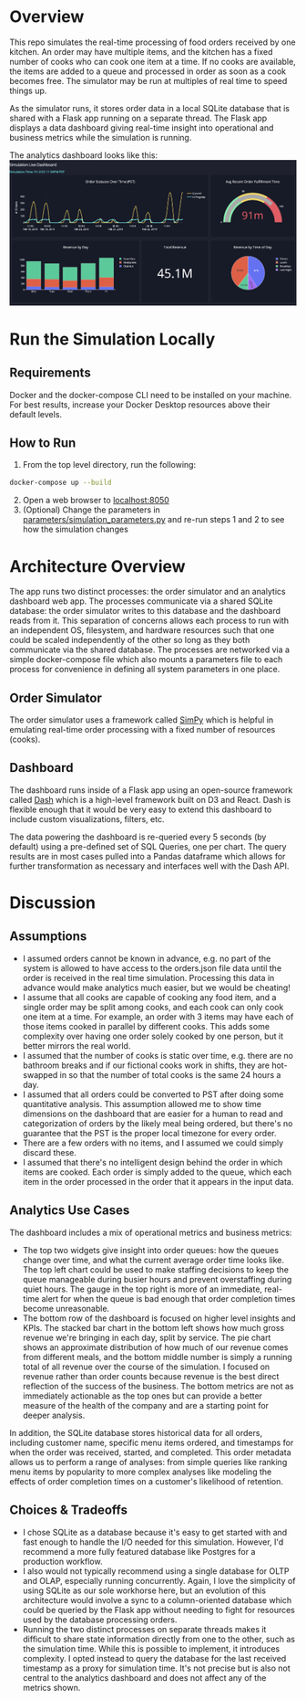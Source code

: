 # Overview
This repo simulates the real-time processing of food orders received by one kitchen. An order may have multiple items, and the kitchen has a fixed number of cooks who can cook one item at a time. If no cooks are available, the items are added to a queue and processed in order as soon as a cook becomes free. The simulator may be run at multiples of real time to speed things up.

As the simulator runs, it stores order data in a local SQLite database that is shared with a Flask app running on a separate thread. The Flask app displays a data dashboard giving real-time insight into operational and business metrics while the simulation is running.

The analytics dashboard looks like this:
![dashboard](./images/dashboard.png)

# Run the Simulation Locally
## Requirements
Docker and the docker-compose CLI need to be installed on your machine. For best results, increase your Docker Desktop resources above their default levels.

## How to Run
1) From the top level directory, run the following:
```bash
docker-compose up --build
```
2) Open a web browser to [localhost:8050](http://localhost:8050/)
3) (Optional) Change the parameters in [parameters/simulation_parameters.py](./parameters/simulation_parameters.py) and re-run steps 1 and 2 to see how the simulation changes

# Architecture Overview
The app runs two distinct processes: the order simulator and an analytics dashboard web app. The processes communicate via a shared SQLite database: the order simulator writes to this database and the dashboard reads from it. This separation of concerns allows each process to run with an independent OS, filesystem, and hardware resources such that one could be scaled independently of the other so long as they both communicate via the shared database. The processes are networked via a simple docker-compose file which also mounts a parameters file to each process for convenience in defining all system parameters in one place.

## Order Simulator
The order simulator uses a framework called [SimPy](https://simpy.readthedocs.io/en/latest/) which is helpful in emulating real-time order processing with a fixed number of resources (cooks).

## Dashboard
The dashboard runs inside of a Flask app using an open-source framework called [Dash](https://plotly.com/dash/) which is a high-level framework built on D3 and React. Dash is flexible enough that it would be very easy to extend this dashboard to include custom visualizations, filters, etc.

The data powering the dashboard is re-queried every 5 seconds (by default) using a pre-defined set of SQL Queries, one per chart. The query results are in most cases pulled into a Pandas dataframe which allows for further transformation as necessary and interfaces well with the Dash API.

# Discussion

## Assumptions
* I assumed orders cannot be known in advance, e.g. no part of the system is allowed to have access to the orders.json file data until the order is received in the real time simulation. Processing this data in advance would make analytics much easier, but we would be cheating!
* I assume that all cooks are capable of cooking any food item, and a single order may be split among cooks, and each cook can only cook one item at a time. For example, an order with 3 items may have each of those items cooked in parallel by different cooks. This adds some complexity over having one order solely cooked by one person, but it better mirrors the real world.
* I assumed that the number of cooks is static over time, e.g. there are no bathroom breaks and if our fictional cooks work in shifts, they are hot-swapped in so that the number of total cooks is the same 24 hours a day.
* I assumed that all orders could be converted to PST after doing some quantitative analysis. This assumption allowed me to show time dimensions on the dashboard that are easier for a human to read and categorization of orders by the likely meal being ordered, but there's no guarantee that the PST is the proper local timezone for every order.
* There are a few orders with no items, and I assumed we could simply discard these.
* I assumed that there's no intelligent design behind the order in which items are cooked. Each order is simply added to the queue, which each item in the order processed in the order that it appears in the input data.

## Analytics Use Cases
The dashboard includes a mix of operational metrics and business metrics:
* The top two widgets give insight into order queues: how the queues change over time, and what the current average order time looks like. The top left chart could be used to make staffing decisions to keep the queue manageable during busier hours and prevent overstaffing during quiet hours. The gauge in the top right is more of an immediate, real-time alert for when the queue is bad enough that order completion times become unreasonable.
* The bottom row of the dashboard is focused on higher level insights and KPIs. The stacked bar chart in the bottom left shows how much gross revenue we're bringing in each day, split by service. The pie chart shows an approximate distribution of how much of our revenue comes from different meals, and the bottom middle number is simply a running total of all revenue over the course of the simulation. I focused on revenue rather than order counts because revenue is the best direct reflection of the success of the business. The bottom metrics are not as immediately actionable as the top ones but can provide a better measure of the health of the company and are a starting point for deeper analysis.

In addition, the SQLite database stores historical data for all orders, including customer name, specific menu items ordered, and timestamps for when the order was received, started, and completed. This order metadata allows us to perform a range of analyses: from simple queries like ranking menu items by popularity to more complex analyses like modeling the effects of order completion times on a customer's likelihood of retention.

## Choices & Tradeoffs
* I chose SQLite as a database because it's easy to get started with and fast enough to handle the I/O needed for this simulation. However, I'd recommend a more fully featured database like Postgres for a production workflow.
* I also would not typically recommend using a single database for OLTP and OLAP, especially running concurrently. Again, I love the simplicity of using SQLite as our sole workhorse here, but an evolution of this architecture would involve a sync to a column-oriented database which could be queried by the Flask app without needing to fight for resources used by the database processing orders.
* Running the two distinct processes on separate threads makes it difficult to share state information directly from one to the other, such as the simulation time. While this is possible to implement, it introduces complexity. I opted instead to query the database for the last received timestamp as a proxy for simulation time. It's not precise but is also not central to the analytics dashboard and does not affect any of the metrics shown.
